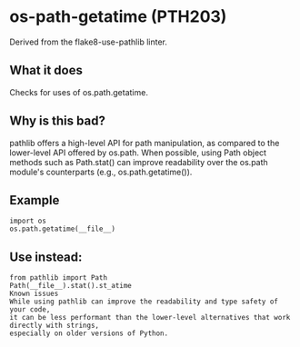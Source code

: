 # os-path-getatime (PTH203)
Derived from the flake8-use-pathlib linter.
## What it does
Checks for uses of os.path.getatime.
## Why is this bad?
pathlib offers a high-level API for path manipulation, as compared to
the lower-level API offered by os.path.
When possible, using Path object methods such as Path.stat() can
improve readability over the os.path module's counterparts (e.g.,
os.path.getatime()).
## Example
```
import os
os.path.getatime(__file__)
```
## Use instead:
```
from pathlib import Path
Path(__file__).stat().st_atime
Known issues
While using pathlib can improve the readability and type safety of your code,
it can be less performant than the lower-level alternatives that work directly with strings,
especially on older versions of Python.
```